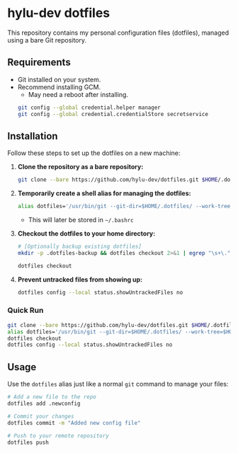 # hylu-dev dotfiles

This repository contains my personal configuration files (dotfiles), managed using a bare Git repository.

## Requirements

- Git installed on your system.
- Recommend installing GCM.
    - May need a reboot after installing.
    ```bash
    git config --global credential.helper manager
    git config --global credential.credentialStore secretservice
    ```

## Installation

Follow these steps to set up the dotfiles on a new machine:

1.  **Clone the repository as a bare repository:**
    ```bash
    git clone --bare https://github.com/hylu-dev/dotfiles.git $HOME/.dotfiles
    ```

2.  **Temporarily create a shell alias for managing the dotfiles:**
    ```bash
    alias dotfiles='/usr/bin/git --git-dir=$HOME/.dotfiles/ --work-tree=$HOME'
    ```
    - This will later be stored in `~/.bashrc`

3.  **Checkout the dotfiles to your home directory:**
    ```bash
    # [Optionally backup existing dotfiles]
    mkdir -p .dotfiles-backup && dotfiles checkout 2>&1 | egrep "\s+\." | awk {'print $1'} | xargs -I{} mv {} .dotfiles-backup/
    ```
    
    ```bash
    dotfiles checkout
    ```

5.  **Prevent untracked files from showing up:**
    ```bash
    dotfiles config --local status.showUntrackedFiles no
    ```
### Quick Run

```bash
git clone --bare https://github.com/hylu-dev/dotfiles.git $HOME/.dotfiles
alias dotfiles='/usr/bin/git --git-dir=$HOME/.dotfiles/ --work-tree=$HOME'
dotfiles checkout
dotfiles config --local status.showUntrackedFiles no
```

## Usage

Use the `dotfiles` alias just like a normal `git` command to manage your files:

```bash
# Add a new file to the repo
dotfiles add .newconfig

# Commit your changes
dotfiles commit -m "Added new config file"

# Push to your remote repository
dotfiles push
